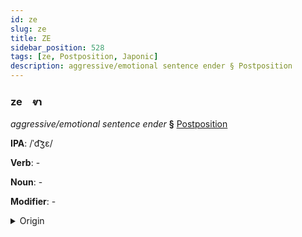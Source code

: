 ```yaml
---
id: ze
slug: ze
title: ZE
sidebar_position: 528
tags: [ze, Postposition, Japonic]
description: aggressive/emotional sentence ender § Postposition
---
```


### ze&emsp;<span kind="abugida">ⱴɿ</span>

*aggressive/emotional sentence ender* **§** [Postposition](../../tags/Postposition)

**IPA**: /ˈd͡ʒɛ/

**Verb**: -

**Noun**: -

**Modifier**: -

<details>
    <summary>Origin</summary>
    Japanese ぜ ze [d͡ze̞]<br/>
    <em>Japonic Language Family</em>
</details>